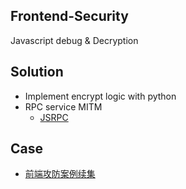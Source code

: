 ## Frontend-Security
Javascript debug & Decryption


## Solution
- Implement encrypt logic with python
- RPC service MITM
  - [JSRPC](https://www.svenbeast.com/post/kn2fEdp4Q/)

## Case
 - [前端攻防案例续集](https://r0fus0d.blog.ffffffff0x.com/post/js-case2/)
